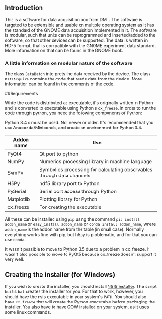## Introduction

This is a software for data acquisition box from DMT. The software is targeted to be extensible and usable on multiple operating system as it has the standard of the GNOME data acquisition implemented in it. The software is modular, such that units can be reprogrammed and inserted/added to the software, do that other devices can be supported. The data is written in HDF5 format, that is compatible with the GNOME experiment data standard. More information on that can be found in the GNOME book.

### A little information on modular nature of the software

The class `DataBatch` interprets the data received by the device. The class `DataAcquire` contains the code that reads data from the device. More information can be found in the comments of the code.

##Requirements

While the code is distributed as executable, it's originally written in Python and is converted to executable using Python's `cx_freeze`. In order to run the code through python, you need the following components of Python:

Python 3.4.x must be used. Not newer or older. It's recommended that you use Anaconda/Miniconda, and create an environment for Python 3.4.

| Addon name | Use |
| ------------------| -----|
|PyQt4 | Qt port to python |
| NumPy | Numerics processing library in machine language |
| SymPy | Symbolics processing for calculating observables through data channels |
| H5Py | hdf5 library port to Python |
| PySerial | Serial port access through Python |
| Matplotlib | Plotting library for Python |
| cx_freeze | For creating the executable |

All these can be installed using `pip` using the command `pip install addon_name` or `easy_install addon_name` or `conda install addon_name`, where `addon_name` is the addon name from the table (in small case). Normally everything works fine with pip, but h5py is problematic, and for that you can use `conda`.

It wasn't possible to move to Python 3.5 due to a problem in cx_freeze. It wasn't also possible to move to PyQt5 because cx_freeze doesn't support it very well.

## Creating the installer (for Windows)
If you wish to create the installer, you should install [NSIS installer](http://nsis.sourceforge.net/Main_Page). The script `build.bat` creates the installer for you. For that to work, however, you should have the nsis executable in your system's `PATH`. You should also have `cx_freeze` that will create the Python executable before packaging the installer. You also have to have GOW installed on your system, as it uses some linux commands.